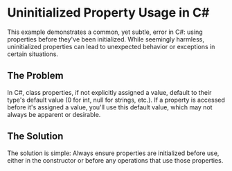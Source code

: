 # Uninitialized Property Usage in C#

This example demonstrates a common, yet subtle, error in C#: using properties before they've been initialized. While seemingly harmless, uninitialized properties can lead to unexpected behavior or exceptions in certain situations.

## The Problem
In C#, class properties, if not explicitly assigned a value, default to their type's default value (0 for int, null for strings, etc.).  If a property is accessed before it's assigned a value, you'll use this default value, which may not always be apparent or desirable. 

## The Solution
The solution is simple: Always ensure properties are initialized before use, either in the constructor or before any operations that use those properties.